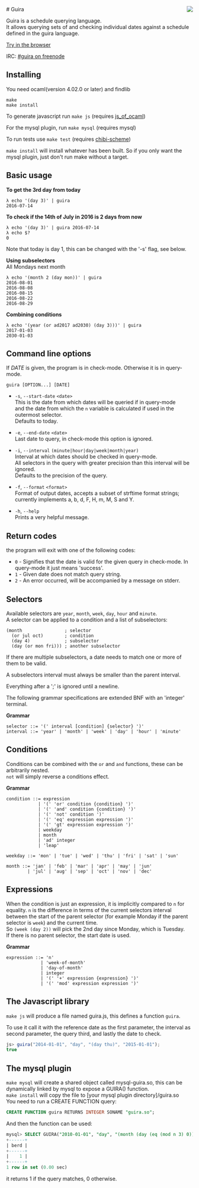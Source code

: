 <img align="right" src="https://ii8.github.io/guira/guira.svg">
# Guira

Guira is a schedule querying language.  
It allows querying sets of and checking individual dates against a schedule
defined in the guira language.

[Try in the browser](https://ii8.github.com/guira)

IRC: [#guira on freenode](http://webchat.freenode.net/?channels=guira&uio=OT10cnVlJjExPTI5Nwd8)

## Installing
You need ocaml(version 4.02.0 or later) and findlib
```
make
make install
```

To generate javascript run `make js`
(requires [js_of_ocaml](http://ocsigen.org/js_of_ocaml))

For the mysql plugin, run `make mysql` (requires mysql)

To run tests use `make test`
(requires [chibi-scheme](https://github.com/ashinn/chibi-scheme))

`make install` will install whatever has been built. So if you only want
the mysql plugin, just don't run make without a target.

## Basic usage

**To get the 3rd day from today**
```
λ echo '(day 3)' | guira
2016-07-14
```

**To check if the 14th of July in 2016 is 2 days from now**
```
λ echo '(day 3)' | guira 2016-07-14
λ echo $?
0
```
Note that today is day 1, this can be changed with the '-s' flag, see below.

**Using subselectors**  
All Mondays next month
```
λ echo '(month 2 (day mon))' | guira
2016-08-01
2016-08-08
2016-08-15
2016-08-22
2016-08-29
```

**Combining conditions**
```
λ echo '(year (or ad2017 ad2030) (day 3)))' | guira
2017-01-03
2030-01-03
```

## Command line options

If _DATE_ is given, the program is in check-mode.
Otherwise it is in query-mode.

`guira [OPTION...] [DATE]`

 * `-s`,  `--start-date` `<date>`  
   This is the date from which dates will be queried if in query-mode  
   and the date from which the `n` variable is calculated if used in the
   outermost selector.  
   Defaults to today.

 * `-e`, `--end-date` `<date>`  
   Last date to query, in check-mode this option is ignored.

 * `-i`, `--interval` `(minute|hour|day|week|month|year)`  
   Interval at which dates should be checked in query-mode.  
   All selectors in the query with greater precision than this interval
   will be ignored.  
   Defaults to the precision of the query.

 * `-f`, `--format` `<format>`  
   Format of output dates, accepts a subset of strftime format strings;  
   currently implements a, b, d, F, H, m, M, S and Y.

 * `-h`, `--help`  
   Prints a very helpful message.

## Return codes
the program will exit with one of the following codes:

 * `0` - Signifies that the date is valid for the given query in check-mode.
         In query-mode it just means 'success'.
 * `1` - Given date does not match query string.
 * `2` - An error occurred, will be accompanied by a message on stderr.

## Selectors
Available selectors are `year`, `month`, `week`, `day`, `hour` and `minute`.  
A selector can be applied to a condition and a list of subselectors:
```
(month                ; selector
  (or jul oct)        ; condition
  (day 4)             ; subselector
  (day (or mon fri))) ; another subselector
```

If there are multiple subselectors, a date needs to match one or more of
them to be valid.

A subselectors interval must always be smaller than the parent interval.

Everything after a ';' is ignored until a newline.

The following grammar specifications are extended BNF with
an 'integer' terminal.

**Grammar**
```
selector ::= '(' interval [condition] {selector} ')'
interval ::= 'year' | 'month' | 'week' | 'day' | 'hour' | 'minute'
```

## Conditions
Conditions can be combined with the `or` and `and` functions, these
can be arbitrarily nested.  
`not` will simply reverse a conditions effect.  

**Grammar**
```
condition ::= expression
            | '(' 'or' condition {condition} ')'
            | '(' 'and' condition {condition} ')'
            | '(' 'not' condition ')'
            | '(' 'eq' expression expression ')'
            | '(' 'gt' expression expression ')'
            | weekday
            | month
            | 'ad' integer
            | 'leap'

weekday ::= 'mon' | 'tue' | 'wed' | 'thu' | 'fri' | 'sat' | 'sun'

month ::= 'jan' | 'feb' | 'mar' | 'apr' | 'may' | 'jun'
        | 'jul' | 'aug' | 'sep' | 'oct' | 'nov' | 'dec'
```

## Expressions
When the condition is just an expression, it is implicitly compared to `n`
for equality.
`n` is the difference in terms of the current selectors interval
between the start of the parent selector
(for example Monday if the parent selector is `week`)
and the current time.  
So `(week (day 2))` will pick the 2nd day since Monday, which is
Tuesday.  
If there is no parent selector, the start date is used.

**Grammar**
```
expression ::= 'n'
             | 'week-of-month'
             | 'day-of-month'
             | integer
             | '(' '+' expression {expression} ')'
             | '(' 'mod' expression expression ')'
```

## The Javascript library
`make js` will produce a file named guira.js, this defines a function `guira`.

To use it call it with the reference date as the first parameter, the interval
as second parameter, the query third, and lastly the date to check.
```js
js> guira("2014-01-01", "day", "(day thu)", "2015-01-01");
true
```

## The mysql plugin
`make mysql` will create a shared object called mysql-guira.so, this can be
dynamically linked by mysql to expose a GUIRA() function.  
`make install` will copy the file to [your mysql plugin directory]/guira.so  
You need to run a CREATE FUNCTION query:
```SQL
CREATE FUNCTION guira RETURNS INTEGER SONAME "guira.so";
```
And then the function can be used:
```SQL
mysql> SELECT GUIRA("2010-01-01", "day", "(month (day (eq (mod n 3) 0)))", "2015-04-15") AS berd;
+------+
| berd |
+------+
|    1 |
+------+
1 row in set (0.00 sec)
```
it returns 1 if the query matches, 0 otherwise.
